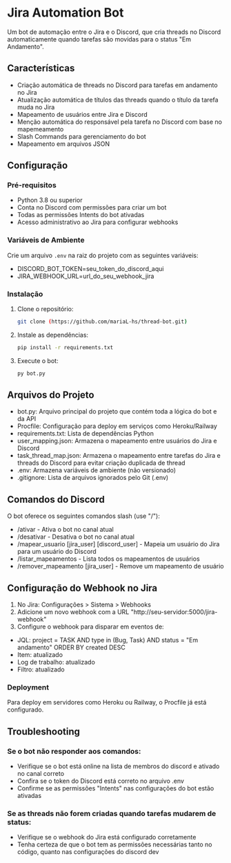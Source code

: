 # Jira Automation Bot

Um bot de automação entre o Jira e o Discord, que cria threads no Discord automaticamente quando tarefas são movidas para o status "Em Andamento".

## Características

- Criação automática de threads no Discord para tarefas em andamento no Jira
- Atualização automática de títulos das threads quando o título da tarefa muda no Jira
- Mapeamento de usuários entre Jira e Discord 
- Menção automática do responsável pela tarefa no Discord com base no mapemeamento
- Slash Commands para gerenciamento do bot
- Mapeamento em arquivos JSON


## Configuração
### Pré-requisitos

- Python 3.8 ou superior
- Conta no Discord com permissões para criar um bot
- Todas as permissões Intents do bot ativadas
- Acesso administrativo ao Jira para configurar webhooks

### Variáveis de Ambiente

Crie um arquivo `.env` na raiz do projeto com as seguintes variáveis:
- DISCORD_BOT_TOKEN=seu_token_do_discord_aqui
- JIRA_WEBHOOK_URL=url_do_seu_webhook_jira

### Instalação

1. Clone o repositório:
    ```bash
    git clone (https://github.com/mariaL-hs/thread-bot.git)
    ````
2. Instale as dependências:
    ```bash
    pip install -r requirements.txt
   ````
3. Execute o bot:
    ```bash
    py bot.py
   ````
## Arquivos do Projeto

- bot.py: Arquivo principal do projeto que contém toda a lógica do bot e da API
- Procfile: Configuração para deploy em serviços como Heroku/Railway
- requirements.txt: Lista de dependências Python
- user_mapping.json: Armazena o mapeamento entre usuários do Jira e Discord
- task_thread_map.json: Armazena o mapeamento entre tarefas do Jira e threads do Discord para evitar criação duplicada de thread
- .env: Armazena variáveis de ambiente (não versionado)
- .gitignore: Lista de arquivos ignorados pelo Git (.env)

## Comandos do Discord
O bot oferece os seguintes comandos slash (use "/"):

- /ativar - Ativa o bot no canal atual
- /desativar - Desativa o bot no canal atual
- /mapear_usuario [jira_user] [discord_user] - Mapeia um usuário do Jira para um usuário do Discord
- /listar_mapeamentos - Lista todos os mapeamentos de usuários
- /remover_mapeamento [jira_user] - Remove um mapeamento de usuário

## Configuração do Webhook no Jira

1. No Jira: Configurações > Sistema > Webhooks
2. Adicione um novo webhook com a URL "http://seu-servidor:5000/jira-webhook"
3. Configure o webhook para disparar em eventos de:
- JQL: project = TASK AND type in (Bug, Task) AND status = "Em andamento" ORDER BY created DESC
- Item: atualizado
- Log de trabalho: atualizado
- Filtro: atualizado

### Deployment
Para deploy em servidores como Heroku ou Railway, o Procfile já está configurado. 

## Troubleshooting
### Se o bot não responder aos comandos:

- Verifique se o bot está online na lista de membros do discord e ativado no canal correto
- Confira se o token do Discord está correto no arquivo .env
- Confirme se as permissões "Intents" nas configurações do bot estão ativadas

### Se as threads não forem criadas quando tarefas mudarem de status:

- Verifique se o webhook do Jira está configurado corretamente
- Tenha certeza de que o bot tem as permissões necessárias tanto no código, quanto nas configurações do discord dev

